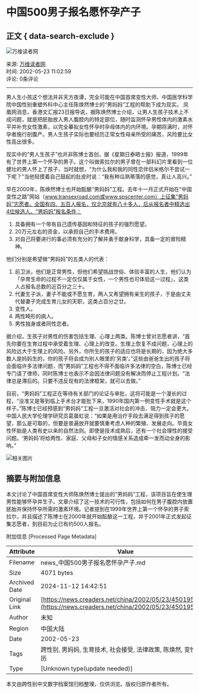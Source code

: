 # 中国500男子报名愿怀孕产子

## 正文 { data-search-exclude }


![万维读者网](https://pub.creaders.net/images/ww_03.gif)

来源: [万维读者网](https://www.creaders.net)  
时间: 2002-05-23 11:02:59  
评论: 0条评论

---

男人生小孩这个想法并非天方夜谭，完全可能在中国首席变性大师、中国医学科学院中国性别重塑外科中心主任陈焕然博士的“男妈妈”工程的帮助下成为现实。 凤凰网消息，香港文汇报23日报导说，据陈焕然博士介绍，让男人生孩子技术上不成问题，就是把胚胎放入男人腹腔内的特定部位，随时监测怀孕男性体内的激素水平并补充女性激素，以完全摹拟女性怀孕时孕母体内的内环境。孕期将满时，对怀孕者施行剖腹产。男人生孩子实际也要经历正常女性母亲所受的痛苦，风险要比女性高出很多。

现实中的“男人生孩子”也并非陈博士首创，据《星期日泰晤士报》报道，1999年有了世界上第一个怀孕的男子。这个叫做索拉尔的男子曾在一部科幻片里看到一位健壮的男人怀上了孩子，当时就想，“为什么我和我的同性恋伴侣米格尔不尝试一下呢？”当他轻摸着自己鼓起的肚皮时说：“我有种瓜熟蒂落的感觉，真让人高兴。”

早在2000年，陈焕然博士也开始酝酿“男妈妈”工程。去年十一月正式开始在“中国变性之路”网站（www.transexroad.com或www.spscenter.com）上征集“男妈妈”志愿者。全国有四、五百人报名，仅北京就有八十多人，后从报名者中精选出4位候选人。“男妈妈”报名条件：  
1. 具备拥有一个带有自己遗传基因和特征的孩子的强烈愿望。  
2. 20万元左右的资金，以承担自己的手术费用。  
3. 对自己将要进行的事必须有充分的了解并勇于献身科学，具备一定的冒险精神。

他们分别是希望做“男妈妈”的五类人的代表：  
1. 前卫派，他们是正常男性，但他们希望挑战世俗、体验丰富的人生，他们认为「孕育生命的过程不一定仅仅属于女性，一个男性也可体验这一过程」，这类人占报名总数的近百分之三十。  
2. 代妻生子派，妻子不能或不愿生育，两人又希望拥有亲生的孩子，于是由丈夫代替妻子完成生育儿女的天职，这类占百分之廿。  
3. 变性人。  
4. 两性畸形的病人。  
5. 男性独身或者同性恋者。

据介绍，生孩子对男性的伤害包括生理、心理上两类。陈博士曾对志愿者讲，“首先你要在生育过程中承受着生理、心理上的改变。生理上恢复不成问题，心理上的风险远大于生理上的风险。另外，你所生的孩子的适应也将是长期的，因为绝大多数人是妈妈生的，你的孩子将会成为别人眼里的‘另类’。”这些由爸爸生出的孩子将会面临许多法律问题，而“男妈妈”工程也不得不面临许多法律的空白，陈博士已经专门请了律师，同时陈博士也表示不会因法律问题没有解决而停止工程计划。“法律总是滞后的。只要不违反现有的法律框架，就可以去做。”

目前，“男妈妈”工程正在等待有关部门的论证与审批，这将可能是一个漫长的过程，“没准又是等到临上手术台才能批下来，1990年国内第一例变性手术就是这个样子。”陈博士已经预感到“男妈妈”工程一旦激活对社会的冲击、阻力一定会更大。中国人民大学伦理学研究员葛晨虹说：“如果是用治疗手段去满足得到孩子的愿望，那么是可取的，但要是普遍放开就要慎重考虑人种的繁殖、发展走向。毕竟女性怀胎是人类有史以来的自然法则。即使是技术成熟后，还有一个社会理性的接受问题。‘男妈妈’将给两性、家庭、父母和子女的情感关系造成牵一发而动全身的影响。”

![相关图片](https://pub.creaders.net/images/tu_15.png)

## 摘要与附加信息

<!-- tcd_abstract -->
本文讨论了中国首席变性大师陈焕然博士提出的“男妈妈”工程，该项目旨在使生理男性能够怀孕并生子。文章介绍了这一技术的可行性，包括如何在男子腹腔内放置胚胎并保持怀孕所需的激素环境。记者提到在1999年世界上第一个怀孕的男子索拉尔，并且描述了陈博士在2000年就开始酝酿这一工程，并于2001年正式发起征集志愿者，到目前为止已有约500人报名。
<!-- tcd_abstract_end -->

附加信息 [Processed Page Metadata]

| Attribute       | Value                                  |
|-----------------|----------------------------------------|
| Filename        | news_中国500男子报名愿怀孕产子.md                             |
| Size            | 4071 bytes                           |
| Archived Date   | 2024-11-12 14:42:51                             |
| Original Link   | [https://news.creaders.net/china/2002/05/23/450195.html](https://news.creaders.net/china/2002/05/23/450195.html)                       |
| Author          | 未知                               |
| Region          | 中国大陆                               |
| Date            | 2002-05-23                                 |
| Tags            | 跨性别, 男妈妈, 生育技术, 社会接受, 法律政策, 陈焕然, 变性人经历                                 |
| Type            | [Unknown type(update needed)]                                 |
<!-- tcd_table_end -->

本文由跨性别中文数字档案馆归档整理，仅供浏览。版权归原作者所有。
